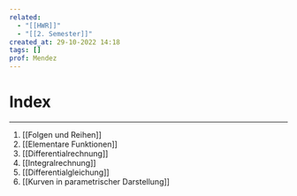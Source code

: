 ```yaml
---
related:
  - "[[HWR]]"
  - "[[2. Semester]]"
created_at: 29-10-2022 14:18
tags: []
prof: Mendez
---
```



# Index
---
1. [[Folgen und Reihen]]
2. [[Elementare Funktionen]]
3. [[Differentialrechnung]]
4. [[Integralrechnung]]
5. [[Differentialgleichung]]
6. [[Kurven in parametrischer Darstellung]]